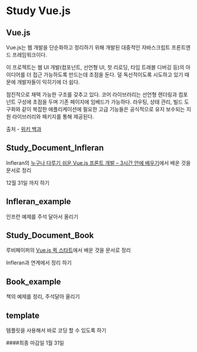 Study Vue.js
====================

Vue.js
---------------
Vue.js는 웹 개발을 단순화하고 정리하기 위해 개발된 대중적인 자바스크립트 프론트엔드 프레임워크이다.

이 프로젝트는 웹 UI 개발(컴포넌트, 선언형 UI, 핫 리로딩, 타임 트래블 디버깅 등)의 아이디어를 더 접근 가능하도록 만드는데 초점을 둔다. 덜 독선적이도록 시도하고 있기 때문에 개발자들이 익히기에 더 쉽다.

점진적으로 채택 가능한 구조를 갖추고 있다. 코어 라이브러리는 선언형 렌더링과 컴포넌트 구성에 초점을 두며 기존 페이지에 임베드가 가능하다. 라우팅, 상태 관리, 빌드 도구화와 같이 복잡한 애플리케이션에 필요한 고급 기능들은 공식적으로 유지 보수되는 지원 라이브러리와 패키지를 통해 제공된다.

출처 - [위키 백과](https://ko.wikipedia.org/wiki/Vue.js)

Study_Document_Infleran
-----------------------
Infleran의 [누구나 다루기 쉬운 Vue.js 프론트 개발 – 3시간 안에 배우기](https://www.inflearn.com/course/vue-pwa-vue-js-%EA%B8%B0%EB%B3%B8/)에서 배운 것을 문서로 정리

12월 31일 까지 하기

Infleran_example
----------------------
인프런 예제를 주석 달아서 올리기

Study_Document_Book
----------------------
루비페이퍼의 [Vue.js 퀵 스타트](http://book.naver.com/bookdb/book_detail.nhn?bid=12481190)에서 배운 것을 문서로 정리

Infleran과 연계에서 정리 하기

Book_example
---------------------
책의 예제를 정리, 주석달아 올리기

template
---------------------
템플릿을 사용해서 바로 코딩 할 수 있도록 하기


####최종 마감일 1월 31일